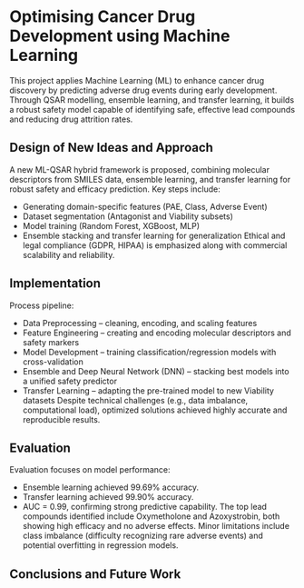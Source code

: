 # Optimising Cancer Drug Development using Machine Learning
This project applies Machine Learning (ML) to enhance cancer drug discovery by predicting adverse drug events during early development. Through QSAR modelling, ensemble learning, and transfer learning, it builds a robust safety model capable of identifying safe, effective lead compounds and reducing drug attrition rates.
## Design of New Ideas and Approach
A new ML-QSAR hybrid framework is proposed, combining molecular descriptors from SMILES data, ensemble learning, and transfer learning for robust safety and efficacy prediction.
Key steps include:
* Generating domain-specific features (PAE, Class, Adverse Event)
* Dataset segmentation (Antagonist and Viability subsets)
* Model training (Random Forest, XGBoost, MLP)
* Ensemble stacking and transfer learning for generalization
Ethical and legal compliance (GDPR, HIPAA) is emphasized along with commercial scalability and reliability.
## Implementation
Process pipeline:
* Data Preprocessing – cleaning, encoding, and scaling features
* Feature Engineering – creating and encoding molecular descriptors and safety markers
* Model Development – training classification/regression models with cross-validation
* Ensemble and Deep Neural Network (DNN) – stacking best models into a unified safety predictor
* Transfer Learning – adapting the pre-trained model to new Viability datasets
Despite technical challenges (e.g., data imbalance, computational load), optimized solutions achieved highly accurate and reproducible results.
## Evaluation
Evaluation focuses on model performance:
* Ensemble learning achieved 99.69% accuracy.
* Transfer learning achieved 99.90% accuracy.
* AUC = 0.99, confirming strong predictive capability.
The top lead compounds identified include Oxymetholone and Azoxystrobin, both showing high efficacy and no adverse effects.
Minor limitations include class imbalance (difficulty recognizing rare adverse events) and potential overfitting in regression models.
## Conclusions and Future Work
